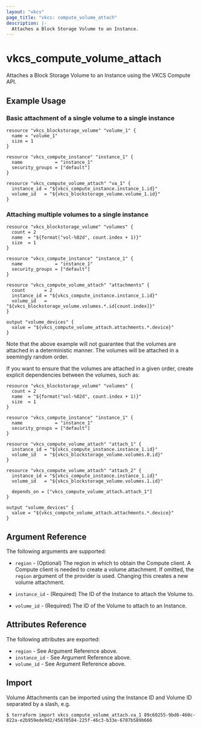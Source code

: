 ```yaml
---
layout: "vkcs"
page_title: "vkcs: compute_volume_attach"
description: |-
  Attaches a Block Storage Volume to an Instance.
---
```


# vkcs\_compute\_volume\_attach

Attaches a Block Storage Volume to an Instance using the VKCS
Compute API.

## Example Usage

### Basic attachment of a single volume to a single instance

```hcl
resource "vkcs_blockstorage_volume" "volume_1" {
  name = "volume_1"
  size = 1
}

resource "vkcs_compute_instance" "instance_1" {
  name            = "instance_1"
  security_groups = ["default"]
}

resource "vkcs_compute_volume_attach" "va_1" {
  instance_id = "${vkcs_compute_instance.instance_1.id}"
  volume_id   = "${vkcs_blockstorage_volume.volume_1.id}"
}
```

### Attaching multiple volumes to a single instance

```hcl
resource "vkcs_blockstorage_volume" "volumes" {
  count = 2
  name  = "${format("vol-%02d", count.index + 1)}"
  size  = 1
}

resource "vkcs_compute_instance" "instance_1" {
  name            = "instance_1"
  security_groups = ["default"]
}

resource "vkcs_compute_volume_attach" "attachments" {
  count       = 2
  instance_id = "${vkcs_compute_instance.instance_1.id}"
  volume_id   = "${vkcs_blockstorage_volume.volumes.*.id[count.index]}"
}

output "volume_devices" {
  value = "${vkcs_compute_volume_attach.attachments.*.device}"
}
```

Note that the above example will not guarantee that the volumes are attached in
a deterministic manner. The volumes will be attached in a seemingly random
order.

If you want to ensure that the volumes are attached in a given order, create
explicit dependencies between the volumes, such as:

```hcl
resource "vkcs_blockstorage_volume" "volumes" {
  count = 2
  name  = "${format("vol-%02d", count.index + 1)}"
  size  = 1
}

resource "vkcs_compute_instance" "instance_1" {
  name            = "instance_1"
  security_groups = ["default"]
}

resource "vkcs_compute_volume_attach" "attach_1" {
  instance_id = "${vkcs_compute_instance.instance_1.id}"
  volume_id   = "${vkcs_blockstorage_volume.volumes.0.id}"
}

resource "vkcs_compute_volume_attach" "attach_2" {
  instance_id = "${vkcs_compute_instance.instance_1.id}"
  volume_id   = "${vkcs_blockstorage_volume.volumes.1.id}"

  depends_on = ["vkcs_compute_volume_attach.attach_1"]
}

output "volume_devices" {
  value = "${vkcs_compute_volume_attach.attachments.*.device}"
}
```

## Argument Reference

The following arguments are supported:

* `region` - (Optional) The region in which to obtain the Compute client.
    A Compute client is needed to create a volume attachment. If omitted, the
    `region` argument of the provider is used. Changing this creates a
    new volume attachment.

* `instance_id` - (Required) The ID of the Instance to attach the Volume to.

* `volume_id` - (Required) The ID of the Volume to attach to an Instance.

## Attributes Reference

The following attributes are exported:

* `region` - See Argument Reference above.
* `instance_id` - See Argument Reference above.
* `volume_id` - See Argument Reference above.

## Import

Volume Attachments can be imported using the Instance ID and Volume ID
separated by a slash, e.g.

```
$ terraform import vkcs_compute_volume_attach.va_1 89c60255-9bd6-460c-822a-e2b959ede9d2/45670584-225f-46c3-b33e-6707b589b666
```
